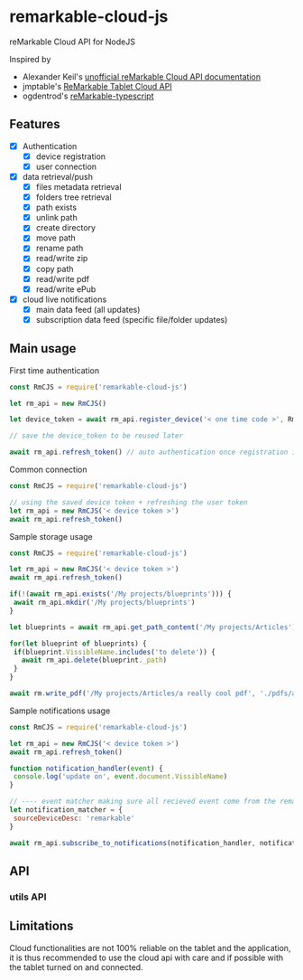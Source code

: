 # remarkable-cloud-js
reMarkable Cloud API for NodeJS

Inspired by
 - Alexander Keil's [unofficial reMarkable Cloud API documentation](https://akeil.de/posts/remarkable-cloud-api/)
 - jmptable's [ReMarkable Tablet Cloud API](https://www.npmjs.com/package/remarkable-tablet-api)
 - ogdentrod's [reMarkable-typescript](https://www.npmjs.com/package/remarkable-typescript)

 ## Features

  * [X] Authentication
    - [X] device registration
    - [X] user connection
  * [X] data retrieval/push
    - [X] files metadata retrieval
    - [X] folders tree retrieval
    - [X] path exists
    - [X] unlink path
    - [X] create directory
    - [X] move path
    - [X] rename path
    - [X] read/write zip
    - [X] copy path
    - [X] read/write pdf
    - [X] read/write ePub
  * [X] cloud live notifications
    - [X] main data feed (all updates)
    - [X] subscription data feed (specific file/folder updates)

 ## Main usage

First time authentication

 ```javascript
const RmCJS = require('remarkable-cloud-js')

let rm_api = new RmCJS()

let device_token = await rm_api.register_device('< one time code >', RmCJS.device_desc.desktop.linux)

// save the device_token to be reused later

await rm_api.refresh_token() // auto authentication once registration is done 

 ```

Common connection

 ```javascript
const RmCJS = require('remarkable-cloud-js')

// using the saved device token + refreshing the user token
let rm_api = new RmCJS('< device token >')
await rm_api.refresh_token()
```

Sample storage usage

 ```javascript
const RmCJS = require('remarkable-cloud-js')

let rm_api = new RmCJS('< device token >')
await rm_api.refresh_token()

if(!(await rm_api.exists('/My projects/blueprints'))) {
  await rm_api.mkdir('/My projects/blueprints')
}

let blueprints = await rm_api.get_path_content('/My projects/Articles')

for(let blueprint of blueprints) {
  if(blueprint.VissibleName.includes('to delete')) {
    await rm_api.delete(blueprint._path)
  }
}

await rm.write_pdf('/My projects/Articles/a really cool pdf', './pdfs/article.pdf')

```

Sample notifications usage

 ```javascript
const RmCJS = require('remarkable-cloud-js')

let rm_api = new RmCJS('< device token >')
await rm_api.refresh_token()

function notification_handler(event) {
  console.log('update on', event.document.VissibleName)
}

// ---- event matcher making sure all recieved event come from the remarkable tablet
let notification_matcher = {
  sourceDeviceDesc: 'remarkable'
}

await rm_api.subscribe_to_notifications(notification_handler, notification_matcher)

```

 
 ## API

 ### utils API

 ## Limitations

Cloud functionalities are not 100% reliable on the tablet and the application, it is thus recommended to use the cloud api with care and if possible with the tablet turned on and connected.